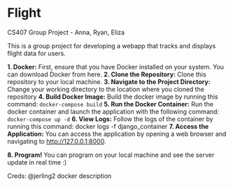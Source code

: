 # Flight
CS407 Group Project - Anna, Ryan, Eliza

This is a group project for developing a webapp that tracks and displays flight data for users.

**1. Docker:** First, ensure that you have Docker installed on your system. You can download Docker from here.
**2. Clone the Repository:** Clone this repository to your local machine.
**3. Navigate to the Project Directory:** Change your working directory to the location where you cloned the repository
**4. Build Docker Image:** Build the docker image by running this command:
`docker-compose build`
**5. Run the Docker Container:** Run the docker container and launch the application with the following command:
`docker-compose up -d`
**6. View Logs:** Follow the logs of the container by running this command:
docker logs -f django_container
**7. Access the Application:** You can access the application by opening a web browser and navigating to http://127.0.0.1:8000.

**8. Program!** You can program on your local machine and see the server update in real time :)

Creds: @jerling2 docker description

